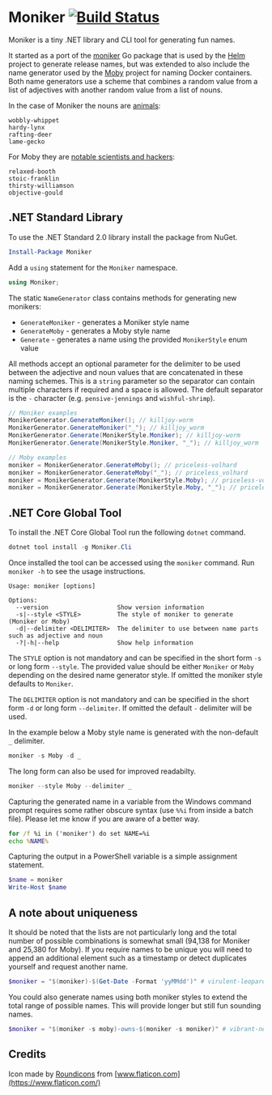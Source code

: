 # Moniker [![Build Status](https://dev.azure.com/alexmg/Moniker/_apis/build/status/alexmg.Moniker?branchName=master)](https://dev.azure.com/alexmg/Moniker/_build/latest?definitionId=4&branchName=master)

Moniker is a tiny .NET library and CLI tool for generating fun names.

It started as a port of the [moniker](https://github.com/technosophos/moniker) Go package that is used by the [Helm](https://github.com/helm/helm) project to generate release names, but was extended to also include the name generator used by the [Moby](https://github.com/moby/moby) project for naming Docker containers. Both name generators use a scheme that combines a random value from a list of adjectives with another random value from a list of nouns.

In the case of Moniker the nouns are [animals](https://github.com/technosophos/moniker/blob/master/animals.txt):

```
wobbly-whippet
hardy-lynx
rafting-deer
lame-gecko
```

For Moby they are [notable scientists and hackers](https://github.com/moby/moby/blob/master/pkg/namesgenerator/names-generator.go#L114):

```
relaxed-booth
stoic-franklin
thirsty-williamson
objective-gould
```

## .NET Standard Library

To use the .NET Standard 2.0 library install the package from NuGet.

```PowerShell
Install-Package Moniker
```

Add a `using` statement for the `Moniker` namespace.

```csharp
using Moniker;
```

The static `NameGenerator` class contains methods for generating new monikers:

- `GenerateMoniker` - generates a Moniker style name
- `GenerateMoby` - generates a Moby style name
- `Generate` - generates a name using the provided `MonikerStyle` enum value

All methods accept an optional parameter for the delimiter to be used between the adjective and noun values that are concatenated in these naming schemes. This is a `string` parameter so the separator can contain multiple characters if required and a space is allowed. The default separator is the `-` character (e.g. `pensive-jennings` and `wishful-shrimp`).

```csharp
// Moniker examples
MonikerGenerator.GenerateMoniker(); // killjoy-worm
MonikerGenerator.GenerateMoniker("_"); // killjoy_worm
MonikerGenerator.Generate(MonikerStyle.Moniker); // killjoy-worm
MonikerGenerator.Generate(MonikerStyle.Moniker, "_"); // killjoy_worm

// Moby examples
moniker = MonikerGenerator.GenerateMoby(); // priceless-volhard
moniker = MonikerGenerator.GenerateMoby("_"); // priceless_volhard
moniker = MonikerGenerator.Generate(MonikerStyle.Moby); // priceless-volhard
moniker = MonikerGenerator.Generate(MonikerStyle.Moby, "_"); // priceless_volhard
```

## .NET Core Global Tool

To install the .NET Core Global Tool run the following `dotnet` command.

```PowerShell
dotnet tool install -g Moniker.Cli
```

Once installed the tool can be accessed using the `moniker` command. Run `moniker -h` to see the usage instructions.

```
Usage: moniker [options]

Options:
  --version                   Show version information
  -s|--style <STYLE>          The style of moniker to generate (Moniker or Moby)
  -d|--delimiter <DELIMITER>  The delimiter to use between name parts such as adjective and noun
  -?|-h|--help                Show help information
```

The `STYLE` option is not mandatory and can be specified in the short form `-s` or long form `--style`. The provided value should be either `Moniker` or `Moby` depending on the desired name generator style. If omitted the moniker style defaults to `Moniker`.

The `DELIMITER` option is not mandatory and can be specified in the short form `-d` or long form `--delimiter`. If omitted the default `-` delimiter will be used.

In the example below a Moby style name is generated with the non-default `_` delimiter.

```PowerShell
moniker -s Moby -d _
```

The long form can also be used for improved readabilty.

```PowerShell
moniker --style Moby --delimiter _
```

Capturing the generated name in a variable from the Windows command prompt requires some rather obscure syntax (use `%%i` from inside a batch file). Please let me know if you are aware of a better way.

```bat
for /f %i in ('moniker') do set NAME=%i
echo %NAME%
```

Capturing the output in a PowerShell variable is a simple assignment statement.

```PowerShell
$name = moniker
Write-Host $name
```

## A note about uniqueness

It should be noted that the lists are not particularly long and the total number of possible combinations is somewhat small (94,138 for Moniker and 25,380 for Moby). If you require names to be unique you will need to append an additional element such as a timestamp or detect duplicates yourself and request another name.

```PowerShell
$moniker = "$(moniker)-$(Get-Date -Format 'yyMMdd')" # virulent-leopard-191022
```

You could also generate names using both moniker styles to extend the total range of possible names. This will provide longer but still fun sounding names.

```PowerShell
$moniker = "$(moniker -s moby)-owns-$(moniker -s moniker)" # vibrant-newton-owns-warped-rabbit
```

## Credits

Icon made by [Roundicons](https://www.flaticon.com/authors/roundicons) from [www.flaticon.com](https://www.flaticon.com/)